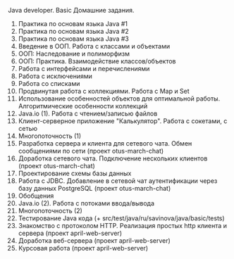 Java developer. Basic
Домашние задания.

1. Практика по основам языка Java #1
2. Практика по основам языка Java #2
3. Практика по основам языка Java #3
4. Введение в ООП. Работа с классами и объектами
5. ООП: Наследование и полиморфизм
6. ООП: Практика. Взаимодействие классов/объектов
7. Работа с интерфейсами и перечислениями
8. Работа с исключениями
9. Работа со списками
10. Продвинутая работа с коллекциями. Работа с Map и Set
11. Использование особенностей объектов для оптимальной работы. Алгоритмические особенности коллекций
12. Java.io (1). Работа с чтением/записью файлов
13. Клиент-серверное приложение "Калькулятор". Работа с сокетами, с сетью
14. Многопоточность (1)
15. Разработка сервера и клиента для сетевого чата. Обмен сообщениями по сети (проект otus-march-chat)
16. Доработка сетевого чата. Подключение нескольких клиентов (проект otus-march-chat)
17. Проектирование схемы базы данных
18. Работа с JDBC. Добавление в сетевой чат аутентификации через базу данных PostgreSQL (проект otus-march-chat)
19. Обобщения
20. Java.io (2). Работа с потоками ввода/вывода
21. Многопоточность (2)
22. Тестирование Java кода (+ src/test/java/ru/savinova/java/basic/tests)
23. Знакомство с протоколом HTTP. Реализация простых http клиента и сервера (проект april-web-server)
24. Доработка веб-сервера (проект april-web-server)
25. Курсовая работа (проект april-web-server)
